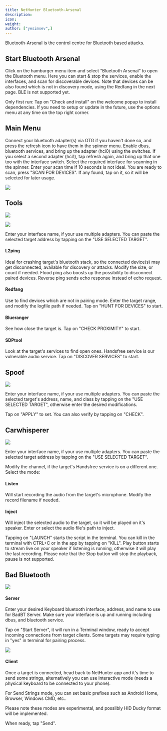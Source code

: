```yaml
---
title: NetHunter Bluetooth-Arsenal
description:
icon:
weight:
author: ["yesimxev",]
---
```


Bluetooth-Arsenal is the control centre for Bluetooth based attacks.



## Start Bluetooth Arsenal

Click on the hamburger menu item and select “Bluetooth Arsenal” to open the Bluetooth menu. Here you can start & stop the services, enable the interfaces, and scan for discoverable devices. Note that devices can be also found which is not in discovery mode, using the Redfang in the next page. BLE is not supported yet.

Only first run: Tap on "Check and install" on the welcome popup to install dependencies. If you need to setup or update in the future, use the options menu at any time on the top right corner.



## Main Menu

Connect your bluetooth adapter(s) via OTG if you haven't done so, and press the refresh icon to have them in the spinner menu.
Enable dbus, bluetooth services, and bring up the adapter (hci0) using the switches. If you select a second adapter (hci1), tap refresh again, and bring up that one too with the interface switch. Select the required interface for scanning in the spinner. Enter your scan time if 10 seconds is not ideal. You are ready to scan, press "SCAN FOR DEVICES". If any found, tap on it, so it will be selected for later usage.



![](nethunter-btarsenal1.png)



## Tools



![](nethunter-btarsenal2.png)



![](nethunter-btarsenal3.png)



Enter your interface name, if your use multiple adapters. You can paste the selected target address by tapping on the "USE SELECTED TARGET".

#### L2ping

Ideal for crashing target's bluetooth stack, so the connected device(s) may get disconnected, available for discovery or attacks. Modify the size, or count if needed. Flood ping also boosts up the possibility to disconnect paired devices. Reverse ping sends echo response instead of echo request.

#### Redfang

Use to find devices which are not in pairing mode. Enter the target range, and modify the logfile path if needed. Tap on "HUNT FOR DEVICES" to start.

#### Blueranger

See how close the target is. Tap on "CHECK PROXIMITY" to start.

#### SDPtool

Look at the target's services to find open ones. Handsfree service is our vulnerable audio service. Tap on "DISCOVER SERVICES" to start.



## Spoof



![](nethunter-btarsenal4.png)



Enter your interface name, if your use multiple adapters. You can paste the selected target's address, name, and class by tapping on the "USE SELECTED TARGET", otherwise enter the desired modifications.

Tap on "APPLY" to set. You can also verify by tapping on "CHECK".



## Carwhisperer



![](nethunter-btarsenal5.png)



Enter your interface name, if your use multiple adapters. You can paste the selected target address by tapping on the "USE SELECTED TARGET".

Modify the channel, if the target's Handsfree service is on a different one. Select the mode:

#### Listen

Will start recording the audio from the target's microphone. Modify the record filename if needed.

#### Inject

Will inject the selected audio to the target, so it will be played on it's speaker. Enter or select the audio file's path to inject.

Tapping on "LAUNCH" starts the script in the terminal. You can kill in the terminal with CTRL+C or in the app by tapping on "KILL".
Play button starts to stream live on your speaker if listening is running, otherwise it will play the last recording.
Please note that the Stop button will stop the playback, pause is not supported.



## Bad Bluetooth



![](nethunter-btarsenal6.png)



#### Server

Enter your desired Keyboard bluetooth interface, address, and name to use for BadBT Server. Make sure your interface is up and running including dbus, and bluetooth service.

Tap on "Start Server", it will run in a Terminal window, ready to accept incoming connections from target clients. Some targets may require typing in "yes" in terminal for pairing process.



![](nethunter-btarsenal6.png)



#### Client

Once a target is connected, head back to NetHunter app and it's time to send some strings, alternatively you can use interactive mode (needs a physical keyboard to be connected to your phone).

For Send Strings mode, you can set basic prefixes such as Android Home, Browser, Windows CMD, etc..

Please note these modes are experimental, and possilbly HID Ducky format will be implemented.

When ready, tap "Send".


